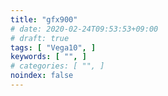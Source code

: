 ```yaml
---
title: "gfx900"
# date: 2020-02-24T09:53:53+09:00
# draft: true
tags: [ "Vega10", ]
keywords: [ "", ]
# categories: [ "", ]
noindex: false
---
```


